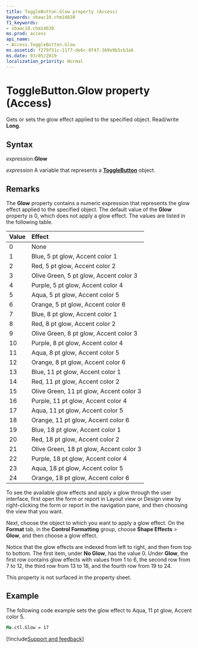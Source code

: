 ```yaml
---
title: ToggleButton.Glow property (Access)
keywords: vbaac10.chm14630
f1_keywords:
- vbaac10.chm14630
ms.prod: access
api_name:
- Access.ToggleButton.Glow
ms.assetid: f279f51c-11f7-de6c-0f47-369e9b5cb3a6
ms.date: 03/05/2019
localization_priority: Normal
---
```



# ToggleButton.Glow property (Access)

Gets or sets the glow effect applied to the specified object. Read/write **Long**.


## Syntax

_expression_.**Glow**

_expression_ A variable that represents a **[ToggleButton](Access.ToggleButton.md)** object.


## Remarks

The **Glow** property contains a numeric expression that represents the glow effect applied to the specified object. The default value of the **Glow** property is 0, which does not apply a glow effect. The values are listed in the following table.

|Value|Effect|
|:----|:-----|
|0|None|
|1|Blue, 5 pt glow, Accent color 1|
|2|Red, 5 pt glow, Accent color 2|
|3|Olive Green, 5 pt glow, Accent color 3|
|4|Purple, 5 pt glow, Accent color 4|
|5|Aqua, 5 pt glow, Accent color 5|
|6|Orange, 5 pt glow, Accent color 6|
|7|Blue, 8 pt glow, Accent color 1|
|8|Red, 8 pt glow, Accent color 2|
|9|Olive Green, 8 pt glow, Accent color 3|
|10|Purple, 8 pt glow, Accent color 4|
|11|Aqua, 8 pt glow, Accent color 5|
|12|Orange, 8 pt glow, Accent color 6|
|13|Blue, 11 pt glow, Accent color 1|
|14|Red, 11 pt glow, Accent color 2|
|15|Olive Green, 11 pt glow, Accent color 3|
|16|Purple, 11 pt glow, Accent color 4|
|17|Aqua, 11 pt glow, Accent color 5|
|18|Orange, 11 pt glow, Accent color 6|
|19|Blue, 18 pt glow, Accent color 1|
|20|Red, 18 pt glow, Accent color 2|
|21|Olive Green, 18 pt glow, Accent color 3|
|22|Purple, 18 pt glow, Accent color 4|
|23|Aqua, 18 pt glow, Accent color 5|
|24|Orange, 18 pt glow, Accent color 6|

To see the available glow effects and apply a glow through the user interface, first open the form or report in Layout view or Design view by right-clicking the form or report in the navigation pane, and then choosing the view that you want. 

Next, choose the object to which you want to apply a glow effect. On the **Format** tab, in the **Control Formatting** group, choose **Shape Effects** > **Glow**, and then choose a glow effect. 

Notice that the glow effects are indexed from left to right, and then from top to bottom. The first item, under **No Glow**, has the value 0. Under **Glow**, the first row contains glow effects with values from 1 to 6, the second row from 7 to 12, the third row from 13 to 18, and the fourth row from 19 to 24.

This property is not surfaced in the property sheet.


## Example

The following code example sets the glow effect to Aqua, 11 pt glow, Accent color 5.

```vb
Me.ctl.Glow = 17
```



[!include[Support and feedback](~/includes/feedback-boilerplate.md)]